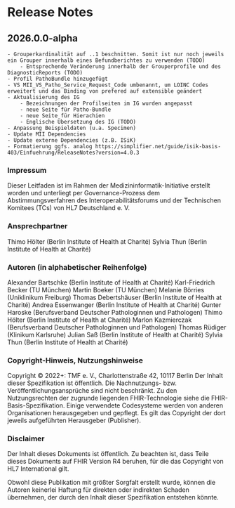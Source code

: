 
# Release Notes

## 2026.0.0-alpha
    - Grouperkardinalität auf ..1 beschnitten. Somit ist nur noch jeweils ein Grouper innerhalb eines Befundberichtes zu verwenden (TODO)
        - Entsprechende Veränderung innerhalb der Grouperprofile und des DiagnosticReports (TODO)
    - Profil PathoBundle hinzugefügt
    - VS MII_VS_Patho_Service_Request_Code umbenannt, um LOINC Codes erweitert und das Binding von prefered auf extensible geändert
    - Aktualisierung des IG
        - Bezeichnungen der Profilseiten im IG wurden angepasst
        - neue Seite für Patho-Bundle
        - neue Seite für Hierachien
        - Englische Übersetzung des IG (TODO)
    - Anpassung Beispieldaten (u.a. Specimen)
    - Update MII Dependencies
    - Update externe Dependencies (z.B. ISiK)
    - Formatierung ggfs. analog https://simplifier.net/guide/isik-basis-403/Einfuehrung/ReleaseNotes?version=4.0.3

### Impressum
Dieser Leitfaden ist im Rahmen der Medizininformatik-Initiative erstellt worden und unterliegt per Governance-Prozess dem Abstimmungsverfahren des Interoperabilitätsforums und der Technischen Komitees (TCs) von HL7 Deutschland e. V.  

### Ansprechpartner
Thimo Hölter (Berlin Institute of Health at Charité)
Sylvia Thun (Berlin Institute of Health at Charité)

### Autoren (in alphabetischer Reihenfolge)
Alexander Bartschke (Berlin Institute of Health at Charité)
Karl-Friedrich Becker (TU München)
Martin Boeker (TU München)
Melanie Börries (Uniklinikum Freiburg)
Thomas Debertshäuser (Berlin Institute of Health at Charité)
Andrea Essenwanger (Berlin Institute of Health at Charité)
Gunter Haroske (Berufsverband Deutscher Pathologinnen und Pathologen)
Thimo Hölter (Berlin Institute of Health at Charité)
Marlon Kazmierczak (Berufsverband Deutscher Pathologinnen und Pathologen)
Thomas Rüdiger (Klinikum Karlsruhe)
Julian Saß (Berlin Institute of Health at Charité)
Sylvia Thun (Berlin Institute of Health at Charité)

### Copyright-Hinweis, Nutzungshinweise
Copyright © 2022+: TMF e. V., Charlottenstraße 42, 10117 Berlin
Der Inhalt dieser Spezifikation ist öffentlich. Die Nachnutzungs- bzw. Veröffentlichungsansprüche sind nicht beschränkt.
Zu den Nutzungsrechten der zugrunde liegenden FHIR-Technologie siehe die FHIR-Basis-Spezifikation.
Einige verwendete Codesysteme werden von anderen Organisationen herausgegeben und gepflegt. Es gilt das Copyright der dort jeweils aufgeführten Herausgeber (Publisher).</br> 

### Disclaimer
Der Inhalt dieses Dokuments ist öffentlich. Zu beachten ist, dass Teile dieses Dokuments auf FHIR Version R4 beruhen, für die das Copyright von HL7 International gilt.

Obwohl diese Publikation mit größter Sorgfalt erstellt wurde, können die Autoren keinerlei Haftung für direkten oder indirekten Schaden übernehmen, der durch den Inhalt dieser Spezifikation entstehen könnte.  

